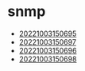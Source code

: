 # snmp
- [20221003150695](/zet/20221003150695/README.md)
- [20221003150697](/zet/20221003150697/README.md)
- [20221003150696](/zet/20221003150696/README.md)
- [20221003150698](/zet/20221003150698/README.md)


